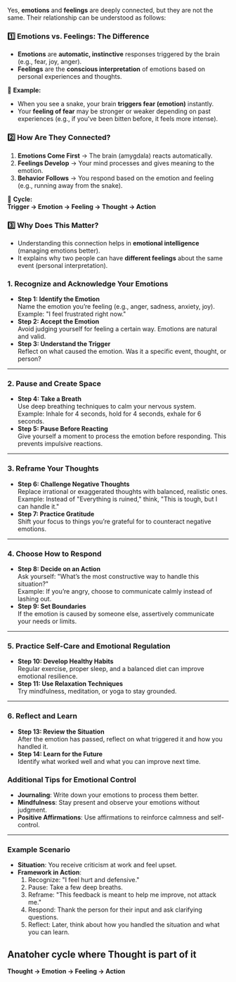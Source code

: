 Yes, **emotions** and **feelings** are deeply connected, but they are not the same. Their relationship can be understood as follows:  

### **1️⃣ Emotions vs. Feelings: The Difference**  
- **Emotions** are **automatic, instinctive** responses triggered by the brain (e.g., fear, joy, anger).  
- **Feelings** are the **conscious interpretation** of emotions based on personal experiences and thoughts.  

🧠 **Example:**  
- When you see a snake, your brain **triggers fear (emotion)** instantly.  
- Your **feeling of fear** may be stronger or weaker depending on past experiences (e.g., if you've been bitten before, it feels more intense).  

### **2️⃣ How Are They Connected?**  
1. **Emotions Come First** → The brain (amygdala) reacts automatically.  
2. **Feelings Develop** → Your mind processes and gives meaning to the emotion.  
3. **Behavior Follows** → You respond based on the emotion and feeling (e.g., running away from the snake).  

🔄 **Cycle:**  
**Trigger → Emotion → Feeling → Thought → Action**  

### **3️⃣ Why Does This Matter?**
- Understanding this connection helps in **emotional intelligence** (managing emotions better).  
- It explains why two people can have **different feelings** about the same event (personal interpretation).  


### **1. Recognize and Acknowledge Your Emotions**
   - **Step 1: Identify the Emotion**  
     Name the emotion you’re feeling (e.g., anger, sadness, anxiety, joy).  
     Example: "I feel frustrated right now."
   - **Step 2: Accept the Emotion**  
     Avoid judging yourself for feeling a certain way. Emotions are natural and valid.
   - **Step 3: Understand the Trigger**  
     Reflect on what caused the emotion. Was it a specific event, thought, or person?

---

### **2. Pause and Create Space**
   - **Step 4: Take a Breath**  
     Use deep breathing techniques to calm your nervous system.  
     Example: Inhale for 4 seconds, hold for 4 seconds, exhale for 6 seconds.
   - **Step 5: Pause Before Reacting**  
     Give yourself a moment to process the emotion before responding. This prevents impulsive reactions.

---

### **3. Reframe Your Thoughts**
   - **Step 6: Challenge Negative Thoughts**  
     Replace irrational or exaggerated thoughts with balanced, realistic ones.  
     Example: Instead of "Everything is ruined," think, "This is tough, but I can handle it."
   - **Step 7: Practice Gratitude**  
     Shift your focus to things you’re grateful for to counteract negative emotions.

---

### **4. Choose How to Respond**
   - **Step 8: Decide on an Action**  
     Ask yourself: "What’s the most constructive way to handle this situation?"  
     Example: If you’re angry, choose to communicate calmly instead of lashing out.
   - **Step 9: Set Boundaries**  
     If the emotion is caused by someone else, assertively communicate your needs or limits.

---

### **5. Practice Self-Care and Emotional Regulation**
   - **Step 10: Develop Healthy Habits**  
     Regular exercise, proper sleep, and a balanced diet can improve emotional resilience.
   - **Step 11: Use Relaxation Techniques**  
     Try mindfulness, meditation, or yoga to stay grounded.

---

### **6. Reflect and Learn**
   - **Step 13: Review the Situation**  
     After the emotion has passed, reflect on what triggered it and how you handled it.
   - **Step 14: Learn for the Future**  
     Identify what worked well and what you can improve next time.


### **Additional Tips for Emotional Control**
   - **Journaling**: Write down your emotions to process them better.
   - **Mindfulness**: Stay present and observe your emotions without judgment.
   - **Positive Affirmations**: Use affirmations to reinforce calmness and self-control.

---

### **Example Scenario**
   - **Situation**: You receive criticism at work and feel upset.
   - **Framework in Action**:
     1. Recognize: "I feel hurt and defensive."
     2. Pause: Take a few deep breaths.
     3. Reframe: "This feedback is meant to help me improve, not attack me."
     4. Respond: Thank the person for their input and ask clarifying questions.
     5. Reflect: Later, think about how you handled the situation and what you can learn.


## Anatoher cycle where Thought is part of it
**Thought → Emotion → Feeling → Action**  
